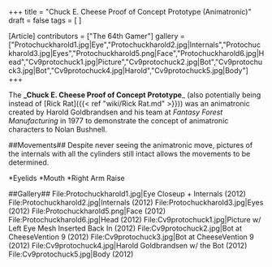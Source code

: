 +++
title = "Chuck E. Cheese Proof of Concept Prototype (Animatronic)"
draft = false
tags = [ ]

[Article]
contributors = ["The 64th Gamer"]
gallery = ["Protochuckharold1.jpg|Eye","Protochuckharold2.jpg|Internals","Protochuckharold3.jpg|Eyes","Protochuckharold5.png|Face","Protochuckharold6.jpg|Head","Cv9protochuck1.jpg|Picture","Cv9protochuck2.jpg|Bot","Cv9protochuck3.jpg|Bot","Cv9protochuck4.jpg|Harold","Cv9protochuck5.jpg|Body"]
+++

The **_Chuck E. Cheese Proof of Concept Prototype**_ (also potentially being instead of [Rick Rat]({{< ref "wiki/Rick Rat.md" >}})) was an animatronic created by Harold Goldbrandsen and his team at _Fantasy Forest Manufacturing_ in 1977 to demonstrate the concept of animatronic characters to Nolan Bushnell.

##Movements##
Despite never seeing the animatronic move, pictures of the internals with all the cylinders still intact allows the movements to be determined.

*Eyelids
*Mouth
*Right Arm Raise

##Gallery##
<gallery>
File:Protochuckharold1.jpg|Eye Closeup + Internals (2012)
File:Protochuckharold2.jpg|Internals (2012)
File:Protochuckharold3.jpg|Eyes (2012)
File:Protochuckharold5.png|Face (2012)
File:Protochuckharold6.jpg|Head (2012)
File:Cv9protochuck1.jpg|Picture w/ Left Eye Mesh Inserted Back In (2012)
File:Cv9protochuck2.jpg|Bot at CheeseVention 9 (2012)
File:Cv9protochuck3.jpg|Bot at CheeseVention 9 (2012)
File:Cv9protochuck4.jpg|Harold Goldbrandsen w/ the Bot (2012)
File:Cv9protochuck5.jpg|Body (2012)
</gallery>